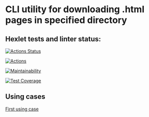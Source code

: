 # CLI utility for downloading .html pages in specified directory

## Hexlet tests and linter status:
[![Actions Status](https://github.com/CENTneRMOB/backend-project-lvl3/workflows/hexlet-check/badge.svg)](https://github.com/CENTneRMOB/backend-project-lvl3/actions)

[![Actions](https://github.com/CENTneRMOB/backend-project-lvl3/workflows/Node.js%20CI/badge.svg?branch=master)](https://github.com/CENTneRMOB/backend-project-lvl3/actions)

[![Maintainability](https://api.codeclimate.com/v1/badges/ff6f2ad5a0cfcd4eb17c/maintainability)](https://codeclimate.com/github/CENTneRMOB/backend-project-lvl3/maintainability)

[![Test Coverage](https://api.codeclimate.com/v1/badges/ff6f2ad5a0cfcd4eb17c/test_coverage)](https://codeclimate.com/github/CENTneRMOB/backend-project-lvl3/test_coverage)


## Using cases

[First using case](https://asciinema.org/a/397381 "page-loader using case with .htm file and default directory(cwd)")
